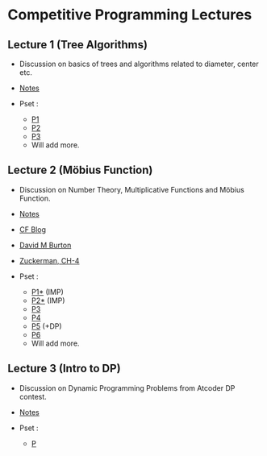 # Competitive Programming Lectures

## Lecture 1 (Tree Algorithms) 
  * Discussion on basics of trees and algorithms related to diameter, center etc.
 
  * [Notes](https://drive.google.com/file/d/11Yl6ixWEDdIoSYo7N_OupQdEGaHm0p8Y/view?usp=sharing)

  * Pset :
    - [P1](https://atcoder.jp/contests/abc221/tasks/abc221_f)
    - [P2](https://codeforces.com/contest/1092/problem/E)
    - [P3](https://codeforces.com/contest/1405/problem/D)
    - Will add more.

## Lecture 2 (Möbius Function) 
  * Discussion on Number Theory, Multiplicative Functions and Möbius Function.
 
  * [Notes](https://drive.google.com/file/d/1nrOGG0WJ-0DAes_k9kek1MPP-CE6MAXr/view?usp=sharing)
  * [CF Blog](https://codeforces.com/blog/entry/53925)
  * [David M Burton](https://jgcsr.org/wp-content/uploads/David_M._Burton_Elementary_Number_Theoryz-lib.org_.pdf)
  * [Zuckerman, CH-4](https://undergraduatemaths.files.wordpress.com/2017/12/ivan_niven_herbert_s-_zuckerman_hugh_l-_montgoman-introduction-to-the-theory-of-numbers.pdf)
  
  * Pset :
    - [P1*](https://codeforces.com/problemset/problem/1575/G) (IMP)
    - [P2*](https://atcoder.jp/contests/abc230/tasks/abc230_g) (IMP)
    - [P3](https://atcoder.jp/contests/agc038/tasks/agc038_c)
    - [P4](https://www.codechef.com/NOV15/problems/SMPLSUM)
    - [P5](https://codeforces.com/contest/1559/problem/E) (+DP)
    - [P6](https://codeforces.com/contest/547/problem/C)
    - Will add more.


## Lecture 3 (Intro to DP) 
  * Discussion on Dynamic Programming Problems from Atcoder DP contest.
 
  * [Notes](https://drive.google.com/file/d/1p5hzxPWwEtX3Invj17Tic1WY2-zcp2z-/view?usp=sharing)
  
  * Pset :
    - [P](https://atcoder.jp/contests/dp)
